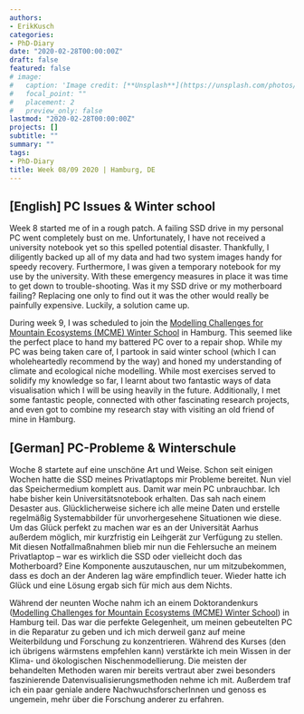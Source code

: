 ```yaml
---
authors:
- ErikKusch
categories:
- PhD-Diary
date: "2020-02-28T00:00:00Z"
draft: false
featured: false
# image:
#   caption: 'Image credit: [**Unsplash**](https://unsplash.com/photos/CpkOjOcXdUY)'
#   focal_point: ""
#   placement: 2
#   preview_only: false
lastmod: "2020-02-28T00:00:00Z"
projects: []
subtitle: ""
summary: ""
tags:
- PhD-Diary
title: Week 08/09 2020 | Hamburg, DE
---
```


## [English] PC Issues & Winter school
Week 8 started me of in a rough patch. A failing SSD drive in my personal PC went completely bust on me. Unfortunately, I have not received a university notebook yet so this spelled potential disaster. Thankfully, I diligently backed up all of my data and had two system images handy for speedy recovery. Furthermore, I was given a temporary notebook for my use by the university. With these emergency measures in place it was time to get down to trouble-shooting. Was it my SSD drive or my motherboard failing? Replacing one only to find out it was the other would really be painfully expensive. Luckily, a solution came up.
 
During week 9, I was scheduled to join the [Modelling Challenges for Mountain Ecosystems (MCME) Winter School](https://www.conferences.uni-hamburg.de/event/102/) in Hamburg. This seemed like the perfect place to hand my battered PC over to a repair shop. While my PC was being taken care of, I partook in said winter school (which I can wholeheartedly recommend by the way) and honed my understanding of climate and ecological niche modelling. While most exercises served to solidify my knowledge so far, I learnt about two fantastic ways of data visualisation which I will be using heavily in the future. Additionally, I met some fantastic people, connected with other fascinating research projects, and even got to combine my research stay with visiting an old friend of mine in Hamburg.


## [German] PC-Probleme & Winterschule

Woche 8 startete auf eine unschöne Art und Weise. Schon seit einigen Wochen hatte die SSD meines Privatlaptops mir Probleme bereitet. Nun viel das Speichermedium komplett aus. Damit war mein PC unbrauchbar. Ich habe bisher kein Universitätsnotebook erhalten. Das sah nach einem Desaster aus. Glücklicherweise sichere ich alle meine Daten und erstelle regelmäßig Systemabbilder für unvorhergesehene Situationen wie diese. Um das Glück perfekt zu machen war es an der Universität Aarhus außerdem möglich, mir kurzfristig ein Leihgerät zur Verfügung zu stellen. Mit diesen Notfallmaßnahmen blieb mir nun die Fehlersuche an meinem Privatlaptop – war es wirklich die SSD oder vielleicht doch das Motherboard? Eine Komponente auszutauschen, nur um mitzubekommen, dass es doch an der Anderen lag wäre empfindlich teuer. Wieder hatte ich Glück und eine Lösung ergab sich für mich aus dem Nichts.

Während der neunten Woche nahm ich an einem Doktorandenkurs ([Modelling Challenges for Mountain Ecosystems (MCME) Winter School](https://www.conferences.uni-hamburg.de/event/102/)) in Hamburg teil. Das war die perfekte Gelegenheit, um meinen gebeutelten PC in die Reparatur zu geben und ich mich derweil ganz auf meine Weiterbildung und Forschung zu konzentrieren. Während des Kurses (den ich übrigens wärmstens empfehlen kann) verstärkte ich mein Wissen in der Klima- und ökologischen Nischenmodellierung. Die meisten der behandelten Methoden waren mir bereits vertraut aber zwei besonders faszinierende Datenvisualisierungsmethoden nehme ich mit. Außerdem traf ich ein paar geniale andere NachwuchsforscherInnen und genoss es ungemein, mehr über die Forschung anderer zu erfahren.

